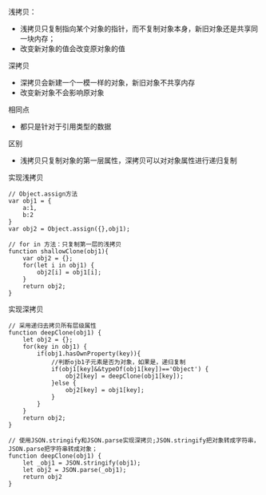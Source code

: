浅拷贝：

* 浅拷贝只复制指向某个对象的指针，而不复制对象本身，新旧对象还是共享同一块内存；
* 改变新对象的值会改变原对象的值

深拷贝

* 深拷贝会新建一个一模一样的对象，新旧对象不共享内存
* 改变新对象不会影响原对象

相同点

* 都只是针对于引用类型的数据

区别

* 浅拷贝只复制对象的第一层属性，深拷贝可以对对象属性进行递归复制

实现浅拷贝

``` 
// Object.assign方法
var obj1 = {
	a:1,
	b:2
}
var obj2 = Object.assign({},obj1);

// for in 方法：只复制第一层的浅拷贝
function shallowClone(obj1){
	var obj2 = {};
	for(let i in obj1) {
		obj2[i] = obj1[i];
	}
	return obj2;
}
```

实现深拷贝

``` 
// 采用递归去拷贝所有层级属性
function deepClone(obj1) {
	let obj2 = {};
	for(key in obj1) {
		if(obj1.hasOwnProperty(key)){
			//判断ojb1子元素是否为对象，如果是，递归复制
			if(obj1[key]&&typeOf(obj1[key])=='Object') {
				obj2[key] = deepClone(obj1[key]);
			}else {
				obj2[key] = obj1[key];
			}
		}
	}
	return obj2;
}

// 使用JSON.stringify和JSON.parse实现深拷贝;JSON.stringify把对象转成字符串，JSON.parse把字符串转成对象；
function deepClone(obj1) {
	let _obj1 = JSON.stringify(obj1);
	let obj2 = JSON.parse(_obj1);
	return obj2
}
```

